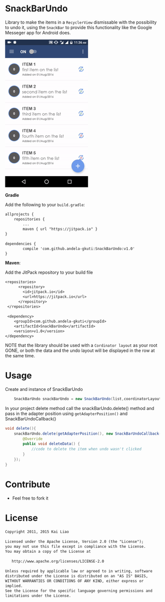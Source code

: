 # SnackBarUndo

Library to make the items in a `RecyclerView` dismissable with the possibility to undo
it, using the `SnackBar` to provide this functionality like the Google Messeger app for Android does.



<img src="https://github.com/andela-gkuti/SnackBarUndo/blob/master/snackbarundo/giphy.gif">

**Gradle**

Add the following to your `build.gradle`:

    allprojects {
        repositories {
		    ...
		    maven { url "https://jitpack.io" }
	}

	dependencies {
	        compile 'com.github.andela-gkuti:SnackBarUndo:v1.0'
	}
	
**Maven**:

Add the JitPack repository to your build file

    <repositories>
		  <repository>
		    <id>jitpack.io</id>
		    <url>https://jitpack.io</url>
		  </repository>
	 </repositories>
	 
	 <dependency>
	    <groupId>com.github.andela-gkuti</groupId>
	    <artifactId>SnackBarUndo</artifactId>
	    <version>v1.0</version>
	</dependency>


NOTE that the library should be used with a `Cordinator layout` as your root 
GONE, or both the data and the undo layout will be displayed in the row at the same time.


Usage
==============
Create and instance of SnackBarUndo
```java
    SnackBarUndo snackBarUndo = new SnackBarUndo(list,coordinatorLayout,AdapterClass.this);
```

In your project delete method call the snackBarUndo.delete() method and pass in the adapter position using `getAdapterPosition()` and SnackBarUndoCallback()
```java
void delete(){
    snackBarUndo.delete(getAdapterPosition(), new SnackBarUndoCallback() {
        @Override
        public void deleteData() {
            //code to delete the item when undo wasn't clicked
        }
    });
}
```

Contribute
=======

- Feel free to fork it


License
=======

    Copyright 2011, 2015 Kai Liao

    Licensed under the Apache License, Version 2.0 (the "License");
    you may not use this file except in compliance with the License.
    You may obtain a copy of the License at

       http://www.apache.org/licenses/LICENSE-2.0

    Unless required by applicable law or agreed to in writing, software
    distributed under the License is distributed on an "AS IS" BASIS,
    WITHOUT WARRANTIES OR CONDITIONS OF ANY KIND, either express or implied.
    See the License for the specific language governing permissions and
    limitations under the License.
